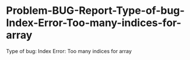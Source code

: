 # Problem-BUG-Report-Type-of-bug-Index-Error-Too-many-indices-for-array
Type of bug: Index Error: Too many indices for array
